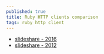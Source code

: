 ```yaml
---
published: true
title: Ruby HTTP clients comparison
tags: ruby http client
---
```

- [slideshare - 2016](https://fr.slideshare.net/ZoranMajstorovic1/ruby-http-clients)
- [slideshare - 2012](https://fr.slideshare.net/HiroshiNakamura/rubyhttp-clients-comparison)
